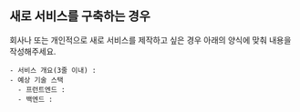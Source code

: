 ## 새로 서비스를 구축하는 경우

회사나 또는 개인적으로 새로 서비스를 제작하고 싶은 경우 아래의 양식에 맞춰 내용을 작성해주세요.

```
- 서비스 개요(3줄 이내) :
- 예상 기술 스택
  - 프런트엔드 :
  - 백엔드 :
```